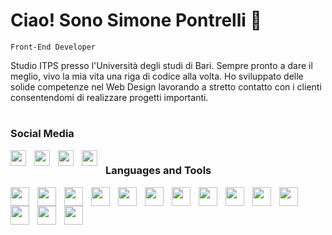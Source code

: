 # Ciao! Sono Simone Pontrelli 👋

`Front-End Developer`

Studio ITPS presso l'Università degli studi di Bari. Sempre pronto a dare il meglio, vivo la mia vita una riga di codice alla volta.
Ho sviluppato delle solide competenze nel Web Design lavorando a stretto contatto con i clienti consentendomi di realizzare progetti importanti.

#

### Social Media
<div>
  <a href="https://www.linkedin.com/in/simone-pontrelli/">
     <img align="left" alt="" width="25px" style="padding-right:10px" src="https://cdn.jsdelivr.net/gh/devicons/devicon/icons/linkedin/linkedin-original.svg" />
  </a>
  <a href="https://wa.me/+393471688350">
    <img align="left" alt="" width="25px" style="padding-right:10px" src="https://cdn.simpleicons.org/whatsapp/25d366" />
  </a>
  <a href="https://www.instagram.com/simone.pontrelli/">
    <img align="left" alt="" width="25px" style="padding-right:10px" src="https://cdn.simpleicons.org/instagram/e95950" />
  </a>
    <a href="mailto:pontrellisimone01@gmail.com">
    <img align="left" alt="" width="25px" style="padding-right:10px" src="https://cdn.simpleicons.org/gmail/c71610" />
  </a>
</div>

#

### Languages and Tools
<div>
  <img align="left" alt="" width="30px" style="padding-right:10px" src="https://cdn.jsdelivr.net/gh/devicons/devicon/icons/html5/html5-original.svg" />
  <img align="left" alt="" width="30px" style="padding-right:10px" src="https://cdn.jsdelivr.net/gh/devicons/devicon/icons/css3/css3-original.svg" />
  <img align="left" alt="" width="30px" style="padding-right:10px" src="https://cdn.jsdelivr.net/gh/devicons/devicon/icons/sass/sass-original.svg" />
  <img align="left" alt="" width="30px" style="padding-right:10px" src="https://cdn.simpleicons.org/tailwind" />
  <img align="left" alt="" width="30px" style="padding-right:10px" src="https://cdn.jsdelivr.net/gh/devicons/devicon/icons/bootstrap/bootstrap-original.svg" />
  <img align="left" alt="" width="30px" style="padding-right:10px" src="https://cdn.jsdelivr.net/gh/devicons/devicon/icons/javascript/javascript-original.svg" />
  <img align="left" alt="" width="30px" style="padding-right:10px" src="https://cdn.jsdelivr.net/gh/devicons/devicon/icons/react/react-original.svg" />
  <img align="left" alt="" width="30px" style="padding-right:10px" src="https://cdn.jsdelivr.net/gh/devicons/devicon/icons/nodejs/nodejs-original.svg" />
  <img align="left" alt="" width="30px" style="padding-right:10px" src="https://cdn.jsdelivr.net/gh/devicons/devicon/icons/php/php-original.svg" />
  <img align="left" alt="" width="30px" style="padding-right:10px" src="https://cdn.jsdelivr.net/gh/devicons/devicon/icons/wordpress/wordpress-original.svg" />
  <img align="left" alt="" width="30px" style="padding-right:10px" src="https://cdn.jsdelivr.net/gh/devicons/devicon/icons/woocommerce/woocommerce-original.svg" />
  <img align="left" alt="" width="30px" style="padding-right:10px" src="https://cdn.jsdelivr.net/gh/devicons/devicon/icons/visualstudio/visualstudio-plain.svg" />
  <img align="left" alt="" width="30px" style="padding-right:10px" src="https://cdn.jsdelivr.net/gh/devicons/devicon/icons/git/git-original.svg" />
  <img align="left" alt="" width="30px" style="padding-right:10px" src="https://cdn.jsdelivr.net/gh/devicons/devicon/icons/canva/canva-original.svg" />
  
</div>
